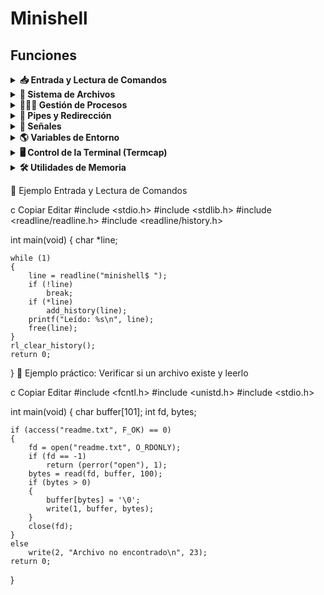 # Minishell

## Funciones

<details>
<summary><strong>📥 Entrada y Lectura de Comandos</strong></summary>

<br>

| Función                         | Descripción                                                                                             | Uso común                                                         | Uso con código                                                   |
|----------------------------------|---------------------------------------------------------------------------------------------------------|--------------------------------------------------------------------|------------------------------------------------------------------|
| `readline(prompt)`              | Muestra el prompt y lee una línea de entrada del usuario. Devuelve un puntero a la línea leída.         | Leer comandos del usuario con edición de línea                    | `char *s = readline("mini$ ");`                                 |
| `add_history(line)`             | Añade la línea al historial de comandos. Útil para usar las flechas ↑ y ↓.                              | Guardar comandos ejecutados para navegación en el historial       | `if (*s) add_history(s);`                                       |
| `rl_clear_history()`            | Limpia el historial de readline liberando memoria.                                                      | Limpiar historial al salir del programa                           | `rl_clear_history();`                                           |
| `rl_on_new_line()`              | Notifica a readline que comienza una nueva línea. Útil al manejar señales.                              | Preparar readline tras una interrupción con Ctrl+C                | `rl_on_new_line();`                                             |
| `rl_replace_line(text, undo)`  | Reemplaza la línea actual por `text`. `undo` borra el historial de deshacer si es 1.                    | Borrar o reemplazar el texto actual en la línea de entrada        | `rl_replace_line("", 0);`                                       |
| `rl_redisplay()`                | Redibuja el prompt y la línea actual.                                                                   | Refrescar el prompt en pantalla tras una señal                    | `rl_redisplay();`                                               |
| `isatty(fd)`                    | Devuelve 1 si el descriptor es un terminal, 0 si no.                                                    | Comprobar si la entrada es interactiva                            | `if (isatty(STDIN_FILENO))`                                     |
| `ttyname(fd)`                   | Devuelve el nombre del terminal asociado con el descriptor.                                             | Obtener el nombre del terminal, útil para depuración              | `char *name = ttyname(0);`                                      |
| `ttyslot()`                     | Devuelve el número de terminal del proceso actual.                                                      | Rara vez usada, identificación del terminal                       | `int slot = ttyslot();`                                         |
| `ioctl(fd, request)`           | Envía comandos de control al dispositivo. Común para detectar tamaño del terminal (`TIOCGWINSZ`).       | Saber cuántas columnas tiene la terminal, útil para el layout     | `ioctl(1, TIOCGWINSZ, &w);`                                     |

<details>
<summary><strong>💬 Entrada/Salida Básica</strong></summary>

<br>

| Función       | Descripción                                                                  | Uso común                            | Uso con código                        |
|---------------|------------------------------------------------------------------------------|---------------------------------------|----------------------------------------|
| `printf`      | Imprime texto formateado a la salida estándar.                              | Mensajes de debug o salida del shell | `printf("Hola %s\n", nombre);`        |
| `write`       | Escribe directamente en un descriptor de archivo (stdout, stderr, etc.).    | Imprimir sin usar stdio              | `write(1, "Hola\n", 5);`              |
| `perror`      | Muestra un mensaje de error basado en `errno`.                              | Reportar errores de sistema          | `perror("open");`                     |
| `strerror`    | Devuelve un string que describe un código de error.                         | Mostrar mensaje de error personalizado | `char *msg = strerror(errno);`        |

</details>


</details> <details> <summary><strong>📁 Sistema de Archivos</strong></summary>

  | Función   | Uso                                                  |
|-----------|-------------------------------------------------------|
| `open`    | Abrir archivos                                        |
| `read`    | Leer archivos o entrada                               |
| `close`   | Cerrar archivos                                       |
| `access`  | Comprobar permisos de archivos                        |
| `unlink`  | Eliminar un archivo                                   |
| `stat`    | Obtener información de un archivo                     |
| `lstat`   | Como `stat`, pero sin seguir enlaces simbólicos       |
| `fstat`   | Como `stat`, pero desde descriptor de archivo         |
| `opendir` | Abrir un directorio                                   |
| `readdir` | Leer entradas de un directorio                        |
| `closedir`| Cerrar un directorio                                  |
| `getcwd`  | Obtener el directorio actual                          |
| `chdir`   | Cambiar de directorio                                 |

</details> <details> <summary><strong>👨‍👧‍👦 Gestión de Procesos</strong></summary>

  | Función    | Uso                                                 |
|------------|------------------------------------------------------|
| `fork`     | Crear un nuevo proceso hijo                          |
| `execve`   | Ejecutar un nuevo programa                           |
| `wait`     | Esperar a que termine un hijo                        |
| `waitpid`  | Esperar a un hijo específico                         |
| `wait3`    | Igual que `wait`, pero con más info (uso de recursos)|
| `wait4`    | Como `wait3`, pero permite más control               |
| `exit`     | Terminar el proceso actual                           |
| `kill`     | Enviar señales a un proceso                          |

</details> <details> <summary><strong>🔀 Pipes y Redirección</strong></summary>

  | Función  | Uso                                        |
|----------|---------------------------------------------|
| `dup`    | Duplicar un descriptor de archivo           |
| `dup2`   | Duplicar y redirigir un descriptor          |
| `pipe`   | Crear un pipe (comunicación entre procesos) |

</details> <details> <summary><strong>🧠 Señales</strong></summary>

  | Función        | Uso                                               |
|----------------|----------------------------------------------------|
| `signal`       | Establecer un manejador de señales                 |
| `sigaction`    | Manejador de señales avanzado                      |
| `sigemptyset`  | Inicializar un conjunto de señales vacío           |
| `sigaddset`    | Añadir señales a un conjunto                       |


</details> <details> <summary><strong>🌎 Variables de Entorno</strong></summary>

  | Función  | Uso                                      |
|----------|-------------------------------------------|
| `getenv` | Obtener el valor de una variable de entorno |

</details> <details> <summary><strong>🖥️ Control de la Terminal (Termcap)</strong></summary>

  | Función     | Uso                                                   |
|-------------|--------------------------------------------------------|
| `tcgetattr` | Obtener atributos de la terminal                       |
| `tcsetattr` | Establecer atributos de la terminal                    |
| `tgetent`   | Cargar la base de datos termcap                        |
| `tgetflag`  | Leer flags del terminal (de termcap)                   |
| `tgetnum`   | Obtener valores numéricos del terminal (termcap)       |
| `tgetstr`   | Obtener cadenas del terminal (termcap)                 |
| `tgoto`     | Posicionar el cursor                                   |
| `tputs`     | Imprimir secuencias de control del terminal            |

</details> <details> <summary><strong>🛠️ Utilidades de Memoria</strong></summary>

  | Función | Uso                                 |
|--------|--------------------------------------|
| `malloc` | Reservar memoria dinámica          |
| `free`   | Liberar memoria                     |

</details>

🧪 Ejemplo Entrada y Lectura de Comandos

c
Copiar
Editar
#include <stdio.h>
#include <stdlib.h>
#include <readline/readline.h>
#include <readline/history.h>

int main(void)
{
    char *line;

    while (1)
    {
        line = readline("minishell$ ");
        if (!line)
            break;
        if (*line)
            add_history(line);
        printf("Leído: %s\n", line);
        free(line);
    }
    rl_clear_history();
    return 0;
}
🧪 Ejemplo práctico: Verificar si un archivo existe y leerlo

c
Copiar
Editar
#include <fcntl.h>
#include <unistd.h>
#include <stdio.h>

int main(void)
{
    char buffer[101];
    int fd, bytes;

    if (access("readme.txt", F_OK) == 0)
    {
        fd = open("readme.txt", O_RDONLY);
        if (fd == -1)
            return (perror("open"), 1);
        bytes = read(fd, buffer, 100);
        if (bytes > 0)
        {
            buffer[bytes] = '\0';
            write(1, buffer, bytes);
        }
        close(fd);
    }
    else
        write(2, "Archivo no encontrado\n", 23);
    return 0;
}
